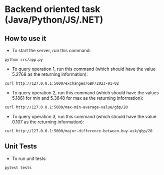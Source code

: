# Backend oriented task (Java/Python/JS/.NET)

## How to use it

- To start the server, run this command:
```
python src/app.py
```
- To query operation 1, run this command (which should have the value 5.2768 as the returning information):
```
curl http://127.0.0.1:5000/exchanges/GBP/2023-01-02
```
- To query operation 2, run this command (which should have the values 5.1861 for min and 5.3648 for max as the returning information):
```
curl http://127.0.0.1:5000/max-min-average-value/gbp/20
```
- To query operation 3, run this command (which should have the value 0.107 as the returning information):
```
curl http://127.0.0.1:5000/major-difference-between-buy-ask/gbp/20
```

## Unit Tests

- To run unit tests:
```
pytest tests
```
